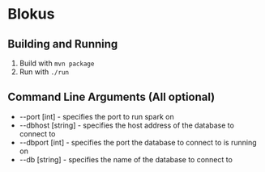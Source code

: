 # Blokus

## Building and Running
1. Build with `mvn package`
2. Run with `./run`

## Command Line Arguments (All optional)
* --port [int] - specifies the port to run spark on
* --dbhost [string] - specifies the host address of the database to connect to
* --dbport [int] - specifies the port the database to connect to is running on
* --db [string] - specifies the name of the database to connect to
